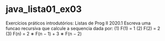 # java_lista01_ex03
Exercícios práticos introdutórios: Listas de Prog II 2020.1
Escreva uma funcao recursiva que calcule a sequencia dada por:
(1)     F(1) = 1 
(2)     F(2) = 2 
(3)     F(n) = 2 ∗ F(n − 1) + 3 ∗ F(n − 2) 
